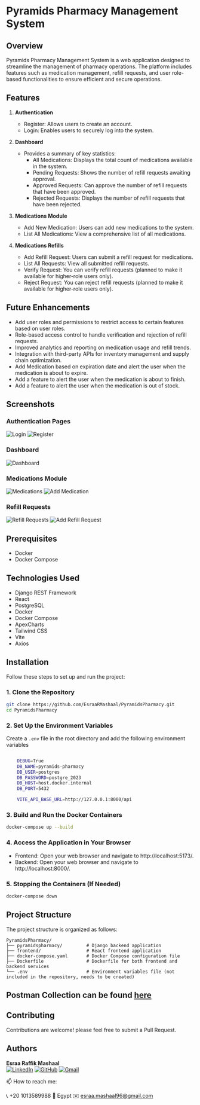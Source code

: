 # Pyramids Pharmacy Management System

## Overview

Pyramids Pharmacy Management System is a web application designed to streamline the management of pharmacy operations. The platform includes features such as medication management, refill requests, and user role-based functionalities to ensure efficient and secure operations.

## Features

1. **Authentication**

   - Register: Allows users to create an account.
   - Login: Enables users to securely log into the system.

2. **Dashboard**

   - Provides a summary of key statistics:
     - All Medications: Displays the total count of medications available in the system.
     - Pending Requests: Shows the number of refill requests awaiting approval.
     - Approved Requests: Can approve the number of refill requests that have been approved.
     - Rejected Requests: Displays the number of refill requests that have been rejected.  

3. **Medications Module**

   - Add New Medication: Users can add new medications to the system.
   - List All Medications: View a comprehensive list of all medications.

4. **Medications Refills**

    - Add Refill Request: Users can submit a refill request for medications.
    - List All Requests: View all submitted refill requests.
    - Verify Request: You can verify refill requests (planned to make it available for higher-role users only).
    - Reject Request: You can reject refill requests (planned to make it available for higher-role users only).

## Future Enhancements

- Add user roles and permissions to restrict access to certain features based on user roles.
- Role-based access control to handle verification and rejection of refill requests.
- Improved analytics and reporting on medication usage and refill trends.
- Integration with third-party APIs for inventory management and supply chain optimization.
- Add Medication based on expiration date and alert the user when the medication is about to expire.
- Add a feature to alert the user when the medication is about to finish.
- Add a feature to alert the user when the medication is out of stock.

## Screenshots

### Authentication Pages
![Login](screenshots/login.png)
![Register](screenshots/signup.png)


### Dashboard
![Dashboard](screenshots/dashboard.png)

### Medications Module
![Medications](screenshots/midication_list.png)
![Add Medication](screenshots/add_medication.png)

### Refill Requests
![Refill Requests](screenshots/refill_requests.png)
![Add Refill Request](screenshots/add_refill_request.png)


## Prerequisites

- Docker
- Docker Compose

## Technologies Used

- Django REST Framework
- React
- PostgreSQL
- Docker
- Docker Compose
- ApexCharts
- Tailwind CSS
- Vite
- Axios

## Installation

Follow these steps to set up and run the project:

### 1. Clone the Repository

```sh
git clone https://github.com/EsraaRMashaal/PyramidsPharmacy.git
cd PyramidsPharmacy
```

### 2. Set Up the Environment Variables

Create a `.env` file in the root directory and add the following environment variables
    
```sh   

    DEBUG=True
    DB_NAME=pyramids-pharmacy
    DB_USER=postgres
    DB_PASSWORD=postgre_2023
    DB_HOST=host.docker.internal
    DB_PORT=5432

    VITE_API_BASE_URL=http://127.0.0.1:8000/api
```

### 3. Build and Run the Docker Containers
    
```sh
docker-compose up --build
```

### 4. Access the Application in Your Browser

- Frontend: Open your web browser and navigate to http://localhost:5173/.
- Backend: Open your web browser and navigate to http://localhost:8000/.

### 5. Stopping the Containers (If Needed)

```sh
docker-compose down
```
## Project Structure

The project structure is organized as follows:

```plaintext
PyramidsPharmacy/
├── pyramidspharmacy/         # Django backend application
├── frontend/                 # React frontend application
├── docker-compose.yaml       # Docker Compose configuration file
├── Dockerfile                # Dockerfile for both frontend and backend services
└── .env                      # Environment variables file (not included in the repository, needs to be created)
```

## Postman Collection can be found [here](https://galactic-rocket-649595.postman.co/workspace/My-Workspace~02bfb526-da9a-4ab4-8734-dbc4f8fede12/collection/24728437-0998060a-89af-4167-acde-6fd57e6e7a11?action=share&creator=24728437)


## Contributing

Contributions are welcome! please feel free to submit a Pull Request. 

## Authors

**Esraa Raffik Mashaal**  
[![LinkedIn](https://img.shields.io/badge/-LinkedIn-blue?style=flat&logo=linkedin&logoColor=white)](https://www.linkedin.com/in/esraamashaal/) 
[![GitHub](https://img.shields.io/badge/-GitHub-black?style=flat&logo=github&logoColor=white)](https://github.com/EsraaRMashaal) 
[![Gmail](https://img.shields.io/badge/-Gmail-c14438?style=flat&logo=gmail&logoColor=white)](mailto:esraa.mashaal96@gmail.com)

📫 How to reach me:

📞 +20 1013589988  📍 Egypt  ✉️ esraa.mashaal96@gmail.com

